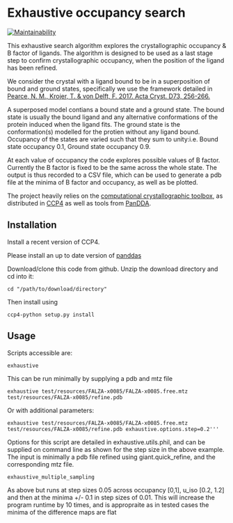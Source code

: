 # Exhaustive occupancy search

[![Maintainability](https://api.codeclimate.com/v1/badges/7d2d7d5f72cfe0c6a0c3/maintainability)](https://codeclimate.com/github/nelse003/exhaustive_search/maintainability)

This exhaustive search algorithm explores the crystallographic occupancy & B factor of  ligands. 
The algorithm is designed to be used as a last stage step to confirm crystallographic occupancy, when 
the position of the ligand has been refined. 

We consider the crystal with a ligand bound to be in a superposition of bound and ground states, specifically 
we use the framework detailed in [Pearce, N. M., Krojer, T. & von Delft, F. 2017. Acta Cryst. D73, 256-266.](https://doi.org/10.1107/S2059798317003412)

A superposed model contians a bound state and a ground state. The bound state is usually the bound ligand and any alternative conformations of the protein induced when the ligand fits. The ground state is the conformation(s) modelled for the protien without any ligand bound. Occupancy of the states are varied such that they sum to unity:i.e. Bound state occupancy 0.1, Ground state occupancy 0.9.

At each value of occupancy the code explores possible values of B factor. Currently the B factor is fixed to be the same across the whole state. The output is thus recorded to a CSV file, which can be used to generate a pdb file at the minima of B factor and occupancy, as well as be plotted.
 
The project heavily relies on the [computational crystallographic toolbox](https://cci.lbl.gov/cctbx_docs/index.html), as distributed in [CCP4](http://www.ccp4.ac.uk/) as well as tools from [PanDDA](https://pandda.bitbucket.io).

## Installation
Install a recent version of CCP4.

Please install an up to date version of [panddas](https://pandda.bitbucket.io/index.html#install)

Download/clone this code from github. Unzip the download directory and cd into it:

```
cd "/path/to/download/directory" 
```

Then install using

```
ccp4-python setup.py install
```

## Usage

Scripts accessible are:
```
exhaustive
```

This can be run minimally by supplying a pdb and mtz file

```
exhaustive test/resources/FALZA-x0085/FALZA-x0085.free.mtz test/resources/FALZA-x0085/refine.pdb
```

Or with additional parameters:

```
exhaustive test/resources/FALZA-x0085/FALZA-x0085.free.mtz test/resources/FALZA-x0085/refine.pdb exhaustive.options.step=0.2'''
```
Options for this script are detailed in exhaustive.utils.phil, and can be supplied on command line as shown for the step size in the above example. The input is minimally a pdb file refined using giant.quick_refine, and the corresponding mtz file. 

```
exhaustive_multiple_sampling
```

As above but runs at step sizes 0.05 across occupancy [0,1], u_iso [0.2, 1.2] and then at the minima +/- 0.1 in step sizes of 0.01. This will increase the program runtime by 10 times, and is appropraite as in tested cases the minima of the difference maps are flat 


